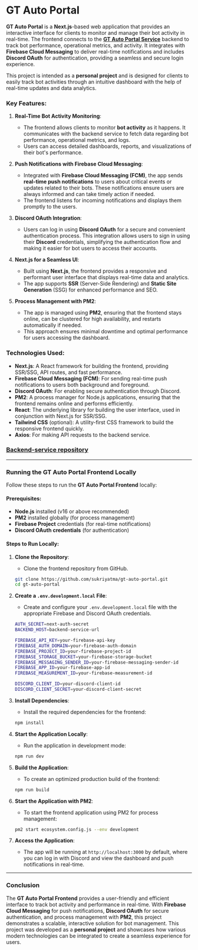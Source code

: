 # **GT Auto Portal**

**GT Auto Portal** is a **Next.js**-based web application that provides an interactive interface for clients to monitor and manage their bot activity in real-time. The frontend connects to the [**GT Auto Portal Service**](https://github.com/sukriyatma/gt-auto-portal-service) backend to track bot performance, operational metrics, and activity. It integrates with **Firebase Cloud Messaging** to deliver real-time notifications and includes **Discord OAuth** for authentication, providing a seamless and secure login experience.

This project is intended as a **personal project** and is designed for clients to easily track bot activities through an intuitive dashboard with the help of real-time updates and data analytics.

### **Key Features:**

1. **Real-Time Bot Activity Monitoring**:
   - The frontend allows clients to monitor **bot activity** as it happens. It communicates with the backend service to fetch data regarding bot performance, operational metrics, and logs.
   - Users can access detailed dashboards, reports, and visualizations of their bot's performance.

2. **Push Notifications with Firebase Cloud Messaging**:
   - Integrated with **Firebase Cloud Messaging (FCM)**, the app sends **real-time push notifications** to users about critical events or updates related to their bots. These notifications ensure users are always informed and can take timely action if needed.
   - The frontend listens for incoming notifications and displays them promptly to the users.

3. **Discord OAuth Integration**:
   - Users can log in using **Discord OAuth** for a secure and convenient authentication process. This integration allows users to sign in using their **Discord** credentials, simplifying the authentication flow and making it easier for bot users to access their accounts.

4. **Next.js for a Seamless UI**:
   - Built using **Next.js**, the frontend provides a responsive and performant user interface that displays real-time data and analytics.
   - The app supports **SSR** (Server-Side Rendering) and **Static Site Generation** (SSG) for enhanced performance and SEO.

5. **Process Management with PM2**:
   - The app is managed using **PM2**, ensuring that the frontend stays online, can be clustered for high availability, and restarts automatically if needed.
   - This approach ensures minimal downtime and optimal performance for users accessing the dashboard.

### **Technologies Used:**

- **Next.js**: A React framework for building the frontend, providing SSR/SSG, API routes, and fast performance.
- **Firebase Cloud Messaging (FCM)**: For sending real-time push notifications to users both background and foreground.
- **Discord OAuth**: For enabling secure authentication through Discord.
- **PM2**: A process manager for Node.js applications, ensuring that the frontend remains online and performs efficiently.
- **React**: The underlying library for building the user interface, used in conjunction with Next.js for SSR/SSG.
- **Tailwind CSS** (optional): A utility-first CSS framework to build the responsive frontend quickly.
- **Axios**: For making API requests to the backend service.

### [Backend-service repository](https://github.com/sukriyatma/gt-auto-portal-service)
---


### **Running the GT Auto Portal Frontend Locally**

Follow these steps to run the **GT Auto Portal Frontend** locally:

#### Prerequisites:
- **Node.js** installed (v16 or above recommended)
- **PM2** installed globally (for process management)
- **Firebase Project** credentials (for real-time notifications)
- **Discord OAuth credentials** (for authentication)

#### Steps to Run Locally:

1. **Clone the Repository**:
   - Clone the frontend repository from GitHub.
   ```bash
   git clone https://github.com/sukriyatma/gt-auto-portal.git
   cd gt-auto-portal
   ```

2. **Create a `.env.development.local` File**:
   - Create and configure your `.env.development.local` file with the appropriate Firebase and Discord OAuth credentials.
   ```bash
   AUTH_SECRET=next-auth-secret 
   BACKEND_HOST=backend-service-url

   FIREBASE_API_KEY=your-firebase-api-key
   FIREBASE_AUTH_DOMAIN=your-firebase-auth-domain
   FIREBASE_PROJECT_ID=your-firebase-project-id
   FIREBASE_STORAGE_BUCKET=your-firebase-storage-bucket
   FIREBASE_MESSAGING_SENDER_ID=your-firebase-messaging-sender-id
   FIREBASE_APP_ID=your-firebase-app-id
   FIREBASE_MEASUREMENT_ID=your-firebase-measurement-id

   DISCORD_CLIENT_ID=your-discord-client-id
   DISCORD_CLIENT_SECRET=your-discord-client-secret
   ```

3. **Install Dependencies**:
   - Install the required dependencies for the frontend:
   ```bash
   npm install
   ```

4. **Start the Application Locally**:
   - Run the application in development mode:
   ```bash
   npm run dev
   ```

5. **Build the Application**:
   - To create an optimized production build of the frontend:
   ```bash
   npm run build
   ```

6. **Start the Application with PM2**:
   - To start the frontend application using PM2 for process management:
   ```bash
   pm2 start ecosystem.config.js --env development
   ```

7. **Access the Application**:
   - The app will be running at `http://localhost:3000` by default, where you can log in with Discord and view the dashboard and push notifications in real-time.

---

### **Conclusion**
The **GT Auto Portal Frontend** provides a user-friendly and efficient interface to track bot activity and performance in real-time. With **Firebase Cloud Messaging** for push notifications, **Discord OAuth** for secure authentication, and process management with **PM2**, this project demonstrates a scalable, interactive solution for bot management. This project was developed as a **personal project** and showcases how various modern technologies can be integrated to create a seamless experience for users.
